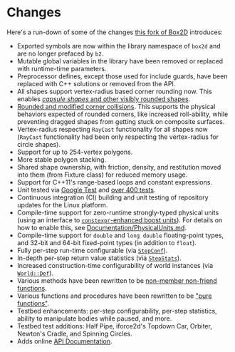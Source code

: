 # Changes

Here's a run-down of some of the changes
[this fork of Box2D](https://github.com/louis-langholtz/Box2D) introduces:
- Exported symbols are now within the library namespace of `box2d` and are no
  longer prefaced by `b2`.
- Mutable global variables in the library have been removed or replaced with
  runtime-time parameters.
- Preprocessor defines, except those used for include guards, have been
  replaced with C++ solutions or removed from the API.
- All shapes support vertex-radius based corner rounding now. This enables
  [*capsule shapes* and other visibly rounded shapes](https://github.com/louis-langholtz/Box2D/blob/dev/Box2D/Documentation/images/RoundedCornerShapes.png).
- [Rounded and modified corner collisions](https://github.com/louis-langholtz/Box2D/blob/dev/Box2D/Documentation/CollisionHandlng.md).
  This supports the physical behaviors expected of rounded corners, like
  increased roll-ability, while preventing dragged shapes from getting stuck
  on composite surfaces.
- Vertex-radius respecting `RayCast` functionality for all shapes now
  (`RayCast` functionality had been only respecting the vertex-radius for
  circle shapes).
- Support for up to 254-vertex polygons.
- More stable polygon stacking.
- Shared shape ownership, with friction, density, and restitution moved into
  them (from Fixture class) for reduced memory usage.
- Support for C++11's range-based loops and constant expressions.
- Unit tested via [Google Test](https://github.com/google/googletest/tree/aa148eb2b7f70ede0eb10de34b6254826bfb34f4)
  and [over 400 tests](https://github.com/louis-langholtz/Box2D/tree/dev/Box2D/UnitTests).
- Continuous integration (CI) building and unit testing of repository updates
  for the Linux platform.
- Compile-time support for zero-runtime strongly-typed physical units (using an
  interface to [`constexpr`-enhanced boost units](https://github.com/louis-langholtz/units)).
  For details on how to enable this, see
  [Documentation/PhysicalUnits.md](https://github.com/louis-langholtz/Box2D/blob/dev/Box2D/Documentation/PhysicalUnits.md).
- Compile-time support for `double` and `long double` floating-point types, and
  32-bit and 64-bit fixed-point types (in addition to `float`).
- Fully per-step run-time configurable (via
  [`StepConf`](https://github.com/louis-langholtz/Box2D/blob/dev/Box2D/Box2D/Dynamics/StepConf.hpp)).
- In-depth per-step return value statistics (via
  [`StepStats`](https://github.com/louis-langholtz/Box2D/blob/dev/Box2D/Box2D/Dynamics/StepStats.hpp)).
- Increased construction-time configurability of world instances (via
  [`World::Def`](https://github.com/louis-langholtz/Box2D/blob/dev/Box2D/Box2D/Dynamics/World.hpp#L107)).
- Various methods have been rewritten to be
  [non-member non-friend functions](http://www.drdobbs.com/cpp/how-non-member-functions-improve-encapsu/184401197).
- Various functions and procedures have been rewritten to be
  ["pure functions"](https://en.wikipedia.org/wiki/Pure_function).
- Testbed enhancements: per-step configurability, per-step statistics, ability
  to manipulate bodies while paused, and more.
- Testbed test additions: Half Pipe, iforce2d's Topdown Car, Orbiter, Newton's
  Cradle, and Spinning Circles.
- Adds online [API Documentation](http://louis-langholtz.github.io/Box2D/API/index.html).
